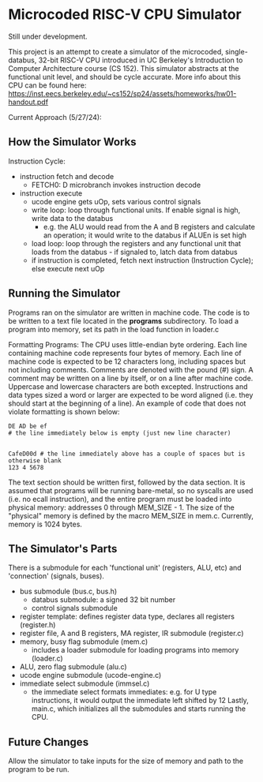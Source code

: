 # Microcoded RISC-V CPU Simulator

Still under development.

This project is an attempt to create a simulator of the microcoded, single-databus, 32-bit RISC-V CPU introduced in UC Berkeley's Introduction to Computer Architecture course (CS 152). This simulator abstracts at the functional unit level, and should be cycle accurate. More info about this CPU can be found here: https://inst.eecs.berkeley.edu/~cs152/sp24/assets/homeworks/hw01-handout.pdf

Current Approach (5/27/24):

## How the Simulator Works
Instruction Cycle:
- instruction fetch and decode
    - FETCH0: D microbranch invokes instruction decode
- instruction execute
    - ucode engine gets uOp, sets various control signals
    - write loop: loop through functional units. If enable signal is high, write data to the databus
        - e.g. the ALU would read from the A and B registers and calculate an operation; 
            it would write to the databus if ALUEn is set high
    - load loop: loop through the registers and any functional unit that loads from the databus - if signaled to, latch data from databus
    - if instruction is completed, fetch next instruction (Instruction Cycle); else execute next uOp

## Running the Simulator
Programs ran on the simulator are written in machine code. The code is to be written to a text file located in the
**programs** subdirectory. To load a program into memory, set its path in the load function in loader.c

Formatting Programs:
The CPU uses little-endian byte ordering.
Each line containing machine code represents four bytes of memory.
Each line of machine code is expected to be 12 characters long, including spaces but not including comments. Comments are 
denoted with the pound (#) sign. A comment may be written on a line by itself, or on a line after machine code.
Uppercase and lowercase characters are both excepted. Instructions and data types sized a word or larger
are expected to be word aligned (i.e. they should start at the beginning of a line). An example of code that 
does not violate formatting is shown below:

    DE AD be ef
    # the line immediately below is empty (just new line character)

  
    CafeD00d # the line immediately above has a couple of spaces but is otherwise blank
    123 4 5678

The text section should be written first, followed by the data section.
It is assumed that programs will be running bare-metal, so no syscalls are used (i.e. no ecall instruction), and the 
entire program must be loaded into physical memory: addresses 0 through MEM_SIZE - 1. The size of the "physical" memory
is defined by the macro MEM_SIZE in mem.c. Currently, memory is 1024 bytes.  

## The Simulator's Parts
There is a submodule for each 'functional unit' (registers, ALU, etc) and 'connection' (signals, buses).
- bus submodule (bus.c, bus.h)
    - databus submodule: a signed 32 bit number
    - control signals submodule
- register template: defines register data type, declares all registers (register.h)
- register file, A and B registers, MA register, IR submodule (register.c)
- memory, busy flag submodule (mem.c)
    - includes a loader submodule for loading programs into memory (loader.c)
- ALU, zero flag submodule (alu.c)
- ucode engine submodule (ucode-engine.c)
- immediate select submodule (immsel.c)
    - the immediate select formats immediates: e.g. for U type instructions, it would output
      the immediate left shifted by 12
Lastly, main.c, which initializes all the submodules and starts running the CPU.

## Future Changes
Allow the simulator to take inputs for the size of memory and path to the program to be run. 
